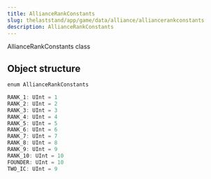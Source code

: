 ```yaml
---
title: AllianceRankConstants
slug: thelaststand/app/game/data/alliance/alliancerankconstants
description: AllianceRankConstants
---
```


AllianceRankConstants class

## Object structure

```scala
enum AllianceRankConstants

RANK_1: UInt = 1
RANK_2: UInt = 2
RANK_3: UInt = 3
RANK_4: UInt = 4
RANK_5: UInt = 5
RANK_6: UInt = 6
RANK_7: UInt = 7
RANK_8: UInt = 8
RANK_9: UInt = 9
RANK_10: UInt = 10
FOUNDER: UInt = 10
TWO_IC: UInt = 9

```
